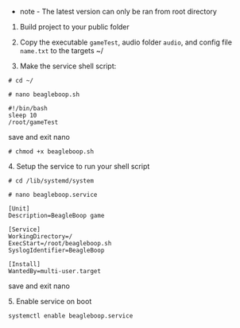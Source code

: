 - note - The latest version can only be ran from root directory

1. Build project to your public folder

2. Copy the executable `gameTest`, audio folder `audio`, and config file `name.txt` to the targets ~/


3. Make the service shell script:

`# cd ~/`

`# nano beagleboop.sh`

```
#!/bin/bash
sleep 10
/root/gameTest
```

save and exit nano

`# chmod +x beagleboop.sh`

<span>4</span>. Setup the service to run your shell script

`# cd /lib/systemd/system`

`# nano beagleboop.service`

```
[Unit]
Description=BeagleBoop game

[Service]
WorkingDirectory=/
ExecStart=/root/beagleboop.sh
SyslogIdentifier=BeagleBoop

[Install]
WantedBy=multi-user.target
```

save and exit nano

<span>5</span>. Enable service on boot

`systemctl enable beagleboop.service`